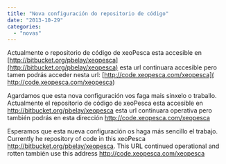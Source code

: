 ```yaml
---
title: "Nova configuración do repositorio de código"
date: "2013-10-29"
categories: 
  - "novas"
---
```


Actualmente o repositorio de código de xeoPesca esta accesible en [http://bitbucket.org/pbelay/xeopesca](http://bitbucket.org/pbelay/xeopesca) esta url continuara accesible pero tamen podrás acceder nesta url: [http://code.xeopesca.com/xeopesca]( http://code.xeopesca.com/xeopesca)

Agardamos que esta nova configuración vos faga mais sinxelo o traballo. Actualmente el repositorio de código de xeoPesca esta accesible en http://bitbucket.org/pbelay/xeopesca esta url continuara operativa pero también podrás en esta dirección http://code.xeopesca.com/xeopesca

Esperamos que esta nueva configuración os haga más sencillo el trabajo. Currently he repository of code in this xeoPesca http://bitbucket.org/pbelay/xeopesca. This URL continued operational and rotten también use this address http://code.xeopesca.com/xeopesca
